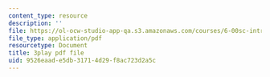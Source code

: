 ```yaml
---
content_type: resource
description: ''
file: https://ol-ocw-studio-app-qa.s3.amazonaws.com/courses/6-00sc-introduction-to-computer-science-and-programming-spring-2011/9526eaade5db31714d29f8ac723d2a5c_QnAUd-em3E.pdf
file_type: application/pdf
resourcetype: Document
title: 3play pdf file
uid: 9526eaad-e5db-3171-4d29-f8ac723d2a5c
---
```

